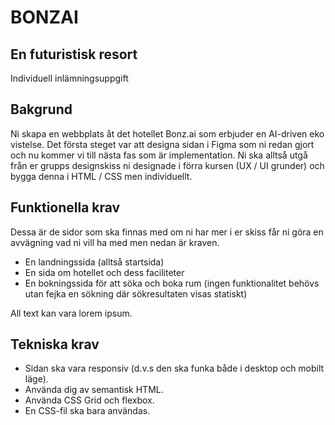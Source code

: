  # BONZAI
## En futuristisk resort
Individuell inlämningsuppgift

## Bakgrund

Ni skapa en webbplats åt det hotellet Bonz.ai som erbjuder en AI-driven eko vistelse. Det första steget var att designa sidan i Figma som ni redan gjort och nu kommer vi till nästa fas som är implementation. Ni ska alltså utgå från er grupps designskiss ni designade i förra kursen (UX / UI grunder) och bygga denna i HTML / CSS men individuellt.

## Funktionella krav

Dessa är de sidor som ska finnas med om ni har mer i er skiss får ni göra en avvägning vad ni vill ha med men nedan är kraven.

* En landningssida (alltså startsida)
* En sida om hotellet och dess faciliteter 
* En bokningssida för att söka och boka rum (ingen funktionalitet behövs utan fejka en sökning där sökresultaten visas statiskt)

All text kan vara lorem ipsum.

## Tekniska krav

* Sidan ska vara responsiv (d.v.s den ska funka både i desktop och mobilt läge).
* Använda dig av semantisk HTML.
* Använda CSS Grid och flexbox.
* En CSS-fil ska bara användas.


